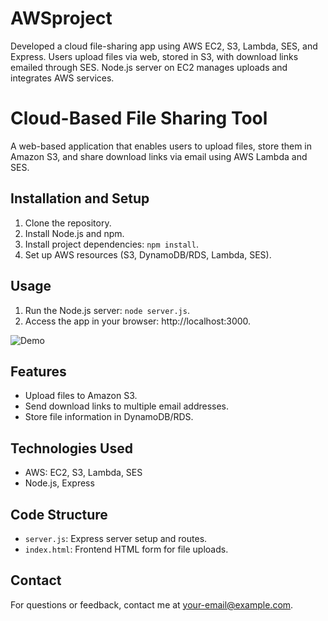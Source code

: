 # AWSproject
Developed a cloud file-sharing app using AWS EC2, S3, Lambda, SES, and Express. Users upload files via web, stored in S3, with download links emailed through SES. Node.js server on EC2 manages uploads and integrates AWS services.

# Cloud-Based File Sharing Tool

A web-based application that enables users to upload files, store them in Amazon S3, and share download links via email using AWS Lambda and SES.

## Installation and Setup

1. Clone the repository.
2. Install Node.js and npm.
3. Install project dependencies: `npm install`.
4. Set up AWS resources (S3, DynamoDB/RDS, Lambda, SES).

## Usage

1. Run the Node.js server: `node server.js`.
2. Access the app in your browser: http://localhost:3000.

![Demo](demo.gif)

## Features

- Upload files to Amazon S3.
- Send download links to multiple email addresses.
- Store file information in DynamoDB/RDS.

## Technologies Used

- AWS: EC2, S3, Lambda, SES
- Node.js, Express

## Code Structure

- `server.js`: Express server setup and routes.
- `index.html`: Frontend HTML form for file uploads.

## Contact

For questions or feedback, contact me at [your-email@example.com](mailto:your-email@example.com).
